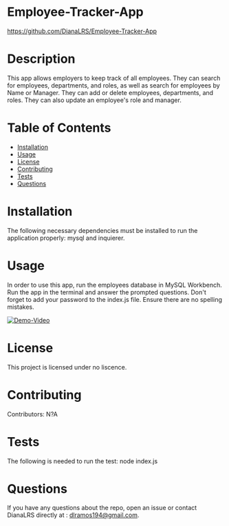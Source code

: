 # Employee-Tracker-App
https://github.com/DianaLRS/Employee-Tracker-App
# Description
This app allows employers to keep track of all employees. They can search for employees, departments, and roles, as well as search for employees by Name or Manager. They can add or delete employees, departments, and roles. They can also update an employee's role and manager. 
# Table of Contents 
* [Installation](#installation)
* [Usage](#usage)
* [License](#license)
* [Contributing](#contributing)
* [Tests](#tests)
* [Questions](#questions)
# Installation
The following necessary dependencies must be installed to run the application properly: mysql and inquierer. 
# Usage
In order to use this app, run the employees database in MySQL Workbench. Run the app in the terminal and answer the prompted questions. Don't forget to add your password to the index.js file. Ensure there are no spelling mistakes. 

[![Demo-Video](https://img.youtube.com/vi/NAG29V9oLpM/0.jpg)](https://www.youtube.com/watch?v=NAG29V9oLpM&ab)

# License
This project is licensed under no liscence. 
# Contributing
​Contributors: N?A
# Tests
The following is needed to run the test: node index.js
# Questions
If you have any questions about the repo, open an issue or contact DianaLRS directly at : dlramos194@gmail.com.
